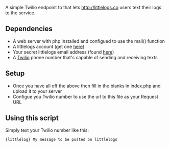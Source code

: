 A simple Twilio endpoint to that lets http://littlelogs.co users text their logs to the service.

## Dependencies
- A web server with php installed and configued to use the mail() function 
- A littlelogs account (get one [here](http://littlelogs.co/signup/))
- Your secret littlelogs email address (found [here](http://littlelogs.co/account/))
- A [Twilio](https://www.twilio.com) phone number that's capable of sending and receiving texts

## Setup
- Once you have all off the above then fill in the blanks in index.php and upload it to your server
- Configue you Twilio number to use the url to this file as your Request URL

## Using this script
Simply text your Twilio number like this: 
```
{littlelog} My message to be posted on littlelogs
```
